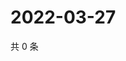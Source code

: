 # 2022-03-27

共 0 条

<!-- BEGIN WEIBO -->
<!-- 最后更新时间 Sun Mar 27 2022 17:14:12 GMT+0800 (China Standard Time) -->

<!-- END WEIBO -->

